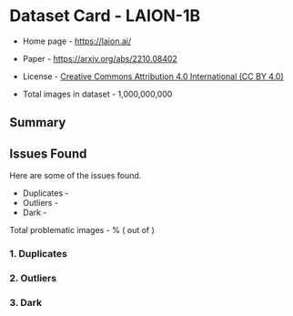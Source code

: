 # Dataset Card - LAION-1B

+ Home page - https://laion.ai/

+ Paper - https://arxiv.org/abs/2210.08402

+ License - [Creative Commons Attribution 4.0 International (CC BY 4.0)](https://creativecommons.org/licenses/by/4.0/)

+ Total images in dataset - 1,000,000,000

## Summary


## Issues Found
Here are some of the issues found.

+ Duplicates - 
+ Outliers - 
+ Dark - 

Total problematic images - % ( out of )

### 1. Duplicates


### 2. Outliers


### 3. Dark

